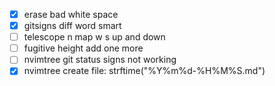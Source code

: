 - [x] erase bad white space
- [x] gitsigns diff word smart
- [ ] telescope n map w s up and down
- [ ] fugitive height add one more
- [ ] nvimtree git status signs not working
- [x] nvimtree create file: strftime("%Y%m%d-%H%M%S.md")

